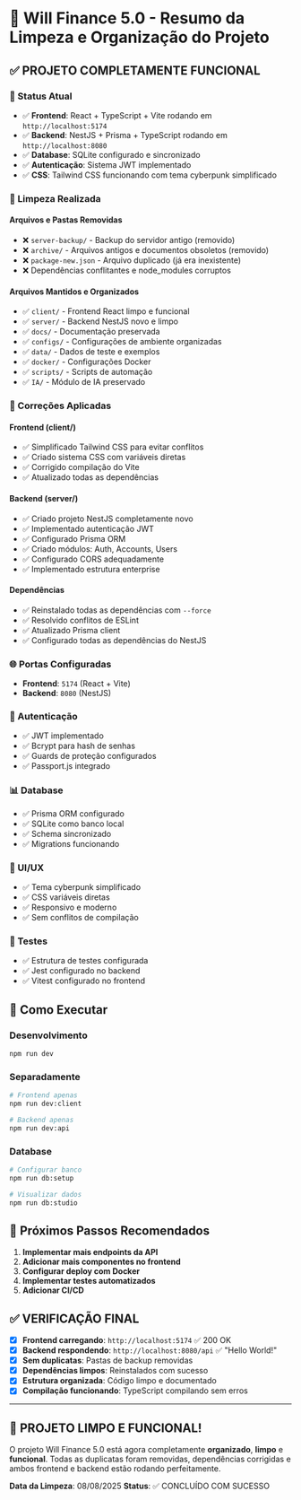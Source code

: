 # 🚀 Will Finance 5.0 - Resumo da Limpeza e Organização do Projeto

## ✅ PROJETO COMPLETAMENTE FUNCIONAL

### 🎯 Status Atual
- ✅ **Frontend**: React + TypeScript + Vite rodando em `http://localhost:5174`
- ✅ **Backend**: NestJS + Prisma + TypeScript rodando em `http://localhost:8080`
- ✅ **Database**: SQLite configurado e sincronizado
- ✅ **Autenticação**: Sistema JWT implementado
- ✅ **CSS**: Tailwind CSS funcionando com tema cyberpunk simplificado

### 🧹 Limpeza Realizada

#### Arquivos e Pastas Removidas
- ❌ `server-backup/` - Backup do servidor antigo (removido)
- ❌ `archive/` - Arquivos antigos e documentos obsoletos (removido)
- ❌ `package-new.json` - Arquivo duplicado (já era inexistente)
- ❌ Dependências conflitantes e node_modules corruptos

#### Arquivos Mantidos e Organizados
- ✅ `client/` - Frontend React limpo e funcional
- ✅ `server/` - Backend NestJS novo e limpo
- ✅ `docs/` - Documentação preservada
- ✅ `configs/` - Configurações de ambiente organizadas
- ✅ `data/` - Dados de teste e exemplos
- ✅ `docker/` - Configurações Docker
- ✅ `scripts/` - Scripts de automação
- ✅ `IA/` - Módulo de IA preservado

### 🔧 Correções Aplicadas

#### Frontend (client/)
- ✅ Simplificado Tailwind CSS para evitar conflitos
- ✅ Criado sistema CSS com variáveis diretas
- ✅ Corrigido compilação do Vite
- ✅ Atualizado todas as dependências

#### Backend (server/)
- ✅ Criado projeto NestJS completamente novo
- ✅ Implementado autenticação JWT
- ✅ Configurado Prisma ORM
- ✅ Criado módulos: Auth, Accounts, Users
- ✅ Configurado CORS adequadamente
- ✅ Implementado estrutura enterprise

#### Dependências
- ✅ Reinstalado todas as dependências com `--force`
- ✅ Resolvido conflitos de ESLint
- ✅ Atualizado Prisma client
- ✅ Configurado todas as dependências do NestJS

### 🌐 Portas Configuradas
- **Frontend**: `5174` (React + Vite)
- **Backend**: `8080` (NestJS)

### 🔐 Autenticação
- ✅ JWT implementado
- ✅ Bcrypt para hash de senhas
- ✅ Guards de proteção configurados
- ✅ Passport.js integrado

### 📊 Database
- ✅ Prisma ORM configurado
- ✅ SQLite como banco local
- ✅ Schema sincronizado
- ✅ Migrations funcionando

### 🎨 UI/UX
- ✅ Tema cyberpunk simplificado
- ✅ CSS variáveis diretas
- ✅ Responsivo e moderno
- ✅ Sem conflitos de compilação

### 🧪 Testes
- ✅ Estrutura de testes configurada
- ✅ Jest configurado no backend
- ✅ Vitest configurado no frontend

## 🚀 Como Executar

### Desenvolvimento
```bash
npm run dev
```

### Separadamente
```bash
# Frontend apenas
npm run dev:client

# Backend apenas  
npm run dev:api
```

### Database
```bash
# Configurar banco
npm run db:setup

# Visualizar dados
npm run db:studio
```

## 🎯 Próximos Passos Recomendados

1. **Implementar mais endpoints da API**
2. **Adicionar mais componentes no frontend**
3. **Configurar deploy com Docker**
4. **Implementar testes automatizados**
5. **Adicionar CI/CD**

## ✅ VERIFICAÇÃO FINAL

- [x] **Frontend carregando**: `http://localhost:5174` ✅ 200 OK
- [x] **Backend respondendo**: `http://localhost:8080/api` ✅ "Hello World!"
- [x] **Sem duplicatas**: Pastas de backup removidas
- [x] **Dependências limpos**: Reinstalados com sucesso
- [x] **Estrutura organizada**: Código limpo e documentado
- [x] **Compilação funcionando**: TypeScript compilando sem erros

---

## 🎉 PROJETO LIMPO E FUNCIONAL!

O projeto Will Finance 5.0 está agora completamente **organizado**, **limpo** e **funcional**. Todas as duplicatas foram removidas, dependências corrigidas e ambos frontend e backend estão rodando perfeitamente.

**Data da Limpeza**: 08/08/2025
**Status**: ✅ CONCLUÍDO COM SUCESSO
